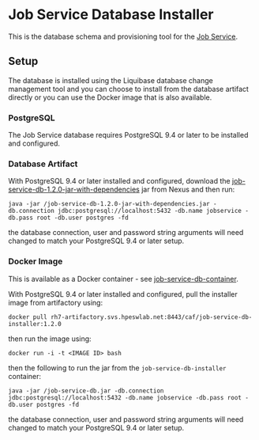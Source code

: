 # Job Service Database Installer

This is the database schema and provisioning tool for the [Job Service](https://github.hpe.com/caf/job-service). 

## Setup

The database is installed using the Liquibase database change management tool and you can choose to install from the database artifact directly or you can use the Docker image that is  also available.

### PostgreSQL
The Job Service database requires PostgreSQL 9.4 or later to be installed and configured. 

### Database Artifact
With PostgreSQL 9.4 or later installed and configured, download the [job-service-db-1.2.0-jar-with-dependencies](http://cbgmaven.hpeswlab.net/nexus/content/repositories/releases/com/hpe/caf/job-service-db/1.2.0/job-service-db-1.2.0-jar-with-dependencies.jar) jar from Nexus and then run:

	java -jar /job-service-db-1.2.0-jar-with-dependencies.jar -db.connection jdbc:postgresql://localhost:5432 -db.name jobservice -db.pass root -db.user postgres -fd

the database connection, user and password string arguments will need changed to match your PostgreSQL 9.4 or later setup.

### Docker Image
This is available as a Docker container - see [job-service-db-container](https://github.hpe.com/caf/job-service/tree/develop/job-service-db-container).

With PostgreSQL 9.4 or later installed and configured, pull the installer image from artifactory using:

	docker pull rh7-artifactory.svs.hpeswlab.net:8443/caf/job-service-db-installer:1.2.0

then run the image using:

	docker run -i -t <IMAGE ID> bash

then the following to run the jar from the `job-service-db-installer` container:

	java -jar /job-service-db.jar -db.connection jdbc:postgresql://localhost:5432 -db.name jobservice -db.pass root -db.user postgres -fd

the database connection, user and password string arguments will need changed to match your PostgreSQL 9.4 or later setup.
